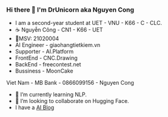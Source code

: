 ### Hi there 👋 I'm DrUnicorn aka Nguyen Cong

- I am a second-year student at UET - VNU - K66 - C - CLC.
- ☕ Nguyễn Công - CN1 - K66 - UET
- 🎉MSV: 21020004   
- AI Engineer - giaohangtietkiem.vn
- Supporter - AI.Platform
- FrontEnd - CNC.Drawing   
- BackEnd - freecontest.net
- Bussiness - MoonCake   

Viet Nam - MB Bank - 0866099156 - Nguyen Cong

- 🌱 I’m currently learning NLP.
- 👯 I’m looking to collaborate on Hugging Face.
- I have a [AI Blog](https://drunicornit.github.io/AI-Fulzi/)

